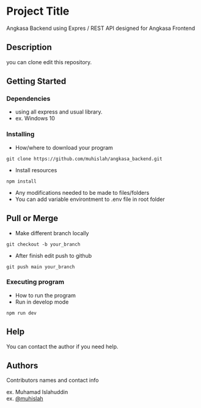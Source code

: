 # Project Title

Angkasa Backend using Expres / REST API designed for Angkasa Frontend

## Description

you can clone edit this repository.

## Getting Started

### Dependencies

* using all express and usual library.
* ex. Windows 10

### Installing

* How/where to download your program

```
git clone https://github.com/muhislah/angkasa_backend.git
```
* Install resources
```
npm install
```
* Any modifications needed to be made to files/folders
* You can add variable environtment to .env file in root folder

## Pull or Merge

* Make different branch locally 
```
git checkout -b your_branch
```

* After finish edit push to github
```
git push main your_branch
```

### Executing program

* How to run the program
* Run in develop mode
```
npm run dev
```

## Help

You can contact the author if you need help.

## Authors

Contributors names and contact info

ex. Muhamad Islahuddin  
ex. [@muhislah](https://github.com/muhislah)
